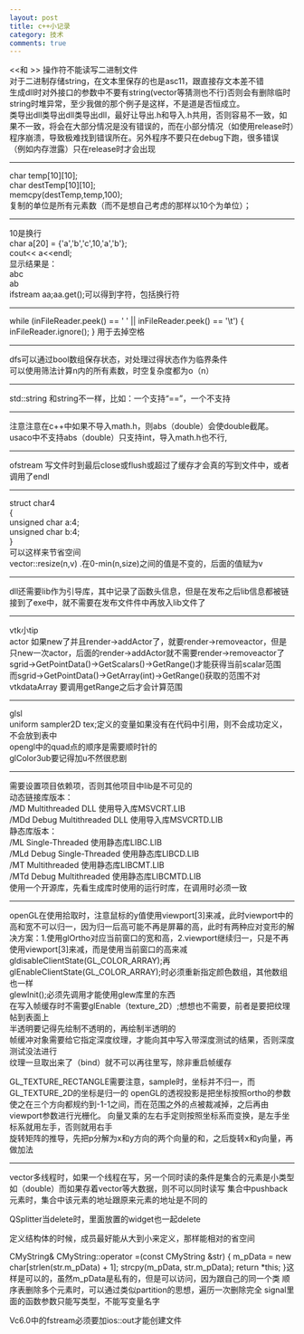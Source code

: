 ```yaml
---
layout: post
title: c++小记录
category: 技术
comments: true
---
```



<<和 >> 操作符不能读写二进制文件  
对于二进制存储string，在文本里保存的也是asc11，跟直接存文本差不错  
生成dll时对外接口的参数中不要有string(vector等猜测也不行)否则会有删除临时string时堆异常，至少我做的那个例子是这样，不是道是否恒成立。  
类导出dll类导出dll类导出dll，最好让导出.h和导入.h共用，否则容易不一致，如果不一致，将会在大部分情况是没有错误的，而在小部分情况（如使用release时）程序崩溃，导致极难找到错误所在。另外程序不要只在debug下跑，很多错误（例如内存泄露）只在release时才会出现  

---

char temp[10][10];  
char destTemp[10][10];  
memcpy(destTemp,temp,100);  
复制的单位是所有元素数（而不是想自己考虑的那样以10个为单位）；

---
 
10是换行  
char a[20] = {'a','b','c',10,'a','b'};  
cout<< a<<endl;  
显示结果是：  
abc  
ab  
ifstream aa;aa.get();可以得到字符，包括换行符  
 
---
while (inFileReader.peek() == ' ' || inFileReader.peek() == '\t')
{
 inFileReader.ignore();
}
用于去掉空格

---
dfs可以通过bool数组保存状态，对处理过得状态作为临界条件  
可以使用筛法计算n内的所有素数，时空复杂度都为o（n）

---
std::string 和string不一样，比如：一个支持“==”，一个不支持

---
注意注意在c++中如果不导入math.h，则abs（double）会使double截尾。usaco中不支持abs（double）只支持int，导入math.h也不行,

---
ofstream 写文件时到最后close或flush或超过了缓存才会真的写到文件中，或者调用了endl
 
---
struct char4  
{  
 unsigned char a:4;  
 unsigned char b:4;  
}  
可以这样来节省空间  
vector::resize(n,v) .在0-min(n,size)之间的值是不变的，后面的值赋为v

---

dll还需要lib作为引导库，其中记录了函数头信息，但是在发布之后lib信息都被链接到了exe中，就不需要在发布文件件中再放入lib文件了

---
vtk小tip  
actor 如果new了并且render->addActor了，就要render->removeactor，但是只new一次actor，后面的render->addActor就不需要render->removeactor了  
sgrid->GetPointData()->GetScalars()->GetRange()才能获得当前scalar范围  
而sgrid->GetPointData()->GetArray(int)->GetRange()获取的范围不对  
vtkdataArray 要调用getRange之后才会计算范围  

---
glsl  
uniform sampler2D tex;定义的变量如果没有在代码中引用，则不会成功定义，不会放到表中  
opengl中的quad点的顺序是需要顺时针的  
glColor3ub要记得加u不然很悲剧  

---
需要设置项目依赖项，否则其他项目中lib是不可见的  
动态链接库版本：  
/MD Multithreaded DLL 使用导入库MSVCRT.LIB  
/MDd Debug Multithreaded DLL 使用导入库MSVCRTD.LIB  
静态库版本：  
/ML Single-Threaded 使用静态库LIBC.LIB  
/MLd Debug Single-Threaded 使用静态库LIBCD.LIB  
/MT Multithreaded 使用静态库LIBCMT.LIB  
/MTd Debug Multithreaded 使用静态库LIBCMTD.LIB  
使用一个开源库，先看生成库时使用的运行时库，在调用时必须一致  

---
openGL在使用拾取时，注意鼠标的y值使用viewport[3]来减，此时viewport中的高和宽不可以归一，因为归一后高可能不再是屏幕的高，此时有两种应对变形的解决方案：1.使用glOrtho对应当前窗口的宽和高，2.viewport继续归一，只是不再使用viewport[3]来减，而是使用当前窗口的高来减  
gldisableClientState(GL_COLOR_ARRAY);再glEnableClientState(GL_COLOR_ARRAY);时必须重新指定颜色数组，其他数组也一样  
glewInit();必须先调用才能使用glew库里的东西  
在写入帧缓存时不需要glEnable（texture_2D）;想想也不需要，前者是要把纹理帖到表面上  
半透明要记得先绘制不透明的，再绘制半透明的  
帧缓冲对象需要给它指定深度纹理，才能向其中写入带深度测试的结果，否则深度测试没法进行  
纹理一旦取出来了（bind）就不可以再往里写，除非重启帧缓存  

GL_TEXTURE_RECTANGLE需要注意，sample时，坐标并不归一，而GL_TEXTURE_2D的坐标是归一的
openGL的透视投影是把坐标按照ortho的参数使之在三个方向都规约到-1-1之间，而在范围之外的点被裁减掉，之后再由viewport参数进行光栅化。
向量叉乘的左右手定则按照坐标系而变换，是左手坐标系就用左手，否则就用右手  
旋转矩阵的推导，先把p分解为x和y方向的两个向量的和，之后旋转x和y向量，再做加法  

---
vector多线程时，如果一个线程在写，另一个同时读的条件是集合的元素是小类型如（double）而如果存着vector等大数据，则不可以同时读写
集合中pushback元素时，集合中该元素的地址跟原来元素的地址是不同的

QSplitter当delete时，里面放置的widget也一起delete

定义结构体的时候，成员最好能从大到小来定义，那样能相对的省空间

CMyString& CMyString::operator =(const CMyString &str)	{
		m_pData = new char[strlen(str.m_pData) + 1];
		strcpy(m_pData, str.m_pData);
		return *this;
	}这样是可以的，虽然m_pData是私有的，但是可以访问，因为跟自己的同一个类
顺序表删除多个元素时，可以通过类似partition的思想，遍历一次删除完全
signal里面的函数参数只能写类型，不能写变量名字

Vc6.0中的fstream必须要加ios::out才能创建文件

